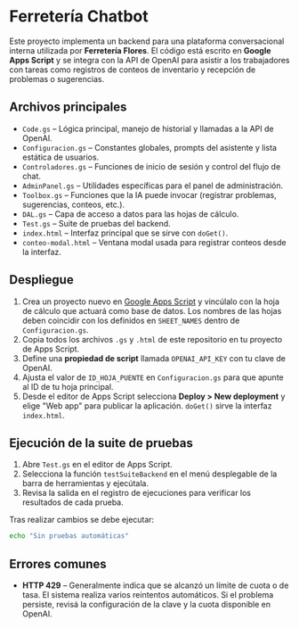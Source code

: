 # Ferretería Chatbot

Este proyecto implementa un backend para una plataforma conversacional interna utilizada por **Ferretería Flores**. El código está escrito en **Google Apps Script** y se integra con la API de OpenAI para asistir a los trabajadores con tareas como registros de conteos de inventario y recepción de problemas o sugerencias.

## Archivos principales

- `Code.gs` – Lógica principal, manejo de historial y llamadas a la API de OpenAI.
- `Configuracion.gs` – Constantes globales, prompts del asistente y lista estática de usuarios.
- `Controladores.gs` – Funciones de inicio de sesión y control del flujo de chat.
- `AdminPanel.gs` – Utilidades específicas para el panel de administración.
- `Toolbox.gs` – Funciones que la IA puede invocar (registrar problemas, sugerencias, conteos, etc.).
- `DAL.gs` – Capa de acceso a datos para las hojas de cálculo.
- `Test.gs` – Suite de pruebas del backend.
- `index.html` – Interfaz principal que se sirve con `doGet()`.
- `conteo-modal.html` – Ventana modal usada para registrar conteos desde la interfaz.


## Despliegue

1. Crea un proyecto nuevo en [Google Apps Script](https://script.google.com/) y vincúlalo con la hoja de cálculo que actuará como base de datos. Los nombres de las hojas deben coincidir con los definidos en `SHEET_NAMES` dentro de `Configuracion.gs`.
2. Copia todos los archivos `.gs` y `.html` de este repositorio en tu proyecto de Apps Script.
3. Define una **propiedad de script** llamada `OPENAI_API_KEY` con tu clave de OpenAI.
4. Ajusta el valor de `ID_HOJA_PUENTE` en `Configuracion.gs` para que apunte al ID de tu hoja principal.
5. Desde el editor de Apps Script selecciona **Deploy > New deployment** y elige "Web app" para publicar la aplicación. `doGet()` sirve la interfaz `index.html`.

## Ejecución de la suite de pruebas

1. Abre `Test.gs` en el editor de Apps Script.
2. Selecciona la función `testSuiteBackend` en el menú desplegable de la barra de herramientas y ejecútala.
3. Revisa la salida en el registro de ejecuciones para verificar los resultados de cada prueba.

Tras realizar cambios se debe ejecutar:

```bash
echo "Sin pruebas automáticas"
```

## Errores comunes

- **HTTP 429** – Generalmente indica que se alcanzó un límite de cuota o de tasa. El sistema realiza varios reintentos automáticos. Si el problema persiste, revisá la configuración de la clave y la cuota disponible en OpenAI.

